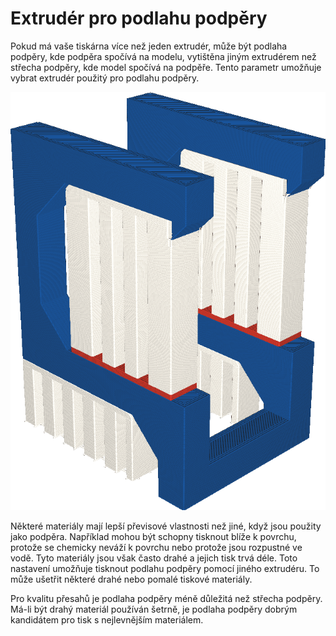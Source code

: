 Extrudér pro podlahu podpěry
====
Pokud má vaše tiskárna více než jeden extrudér, může být podlaha podpěry, kde podpěra spočívá na modelu, vytištěna jiným extrudérem než střecha podpěry, kde model spočívá na podpěře. Tento parametr umožňuje vybrat extrudér použitý pro podlahu podpěry.

![Podlaha podpěry je vytištěn červeně, ale střecha podpěry je bílá](../../../articles/images/support_bottom_extruder_nr.png)

Některé materiály mají lepší převisové vlastnosti než jiné, když jsou použity jako podpěra. Například mohou být schopny tisknout blíže k povrchu, protože se chemicky neváží k povrchu nebo protože jsou rozpustné ve vodě. Tyto materiály jsou však často drahé a jejich tisk trvá déle. Toto nastavení umožňuje tisknout podlahu podpěry pomocí jiného extrudéru. To může ušetřit některé drahé nebo pomalé tiskové materiály.

Pro kvalitu přesahů je podlaha podpěry méně důležitá než střecha podpěry. Má-li být drahý materiál používán šetrně, je podlaha podpěry dobrým kandidátem pro tisk s nejlevnějším materiálem.